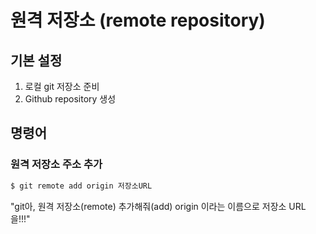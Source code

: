 # 원격 저장소 (remote repository)

## 기본 설정

1. 로컬 git 저장소 준비
2. Github repository 생성





## 명령어

### 원격 저장소 주소 추가

```bash
$ git remote add origin 저장소URL
```

"git아, 원격 저장소(remote) 추가해줘(add) origin 이라는 이름으로 저장소 URL을!!!"



